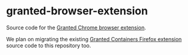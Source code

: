 # granted-browser-extension

Source code for the [Granted Chrome browser extension](https://chromewebstore.google.com/detail/granted/cjjieeldgoohbkifkogalkmfpddeafcm).

We plan on migrating the existing [Granted Containers Firefox extension](https://github.com/common-fate/granted-containers) source code to this repository too.
